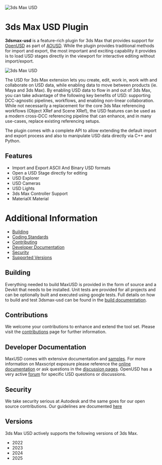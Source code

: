 ![3ds Max USD](doc/images/header.png)
# 3ds Max USD Plugin
**3dsmax-usd** is a feature-rich plugin for 3ds Max that provides support for [OpenUSD](http://openusd.org/) as part of [AOUSD](https://aousd.org/).  While the plugin provides traditional methods for import and export, the most important and exciting capability it provides is to load USD stages directly in the viewport for interactive editing without import/export.

![3ds Max USD](doc/images/3dsmax-usd.png)

The USD for 3ds Max extension lets you create, edit, work in, work with and collaborate on USD data, while enabling data to move between products (ie. Maya and 3ds Max). By enabling USD data to flow in and out of 3ds Max, you can take advantage of the following key benefits of USD: supporting DCC-agnostic pipelines, workflows, and enabling non-linear collaboration. While not necessarily a replacement for the core 3ds Max referencing workflows (Object XRef and Scene XRef), the USD features can be used as a modern cross-DCC referencing pipeline that can enhance, and in many use-cases, replace existing referencing setups.

The plugin comes with a complete API to allow extending the default import and export process and also to manipulate USD data directly via C++ and Python.


## Features
- Import and Export ASCII And Binary USD formats
- Open a USD Stage directly for editing
- USD Explorer
- USD Cameras
- USD Lights
- 3ds Max Controller Support
- MaterialX Material

# Additional Information
- [Building](#building)
- [Coding Standards](doc/CodingGuidelines.md)
- [Contributing](#contributions)
- [Developer Documentation](#developer-documentation)
- [Security](#security)
- [Supported Versions](#versions)




## Building
Everything needed to build MaxUSD is provided in the form of source and a Devkit that needs to be installed.  Unit tests are provided for all projects and can be optionally built and executed using google tests. Full details on how to build and test 3dsmax-usd can be found in the [build documentation](doc/build.md).

## Contributions
We welcome your contributions to enhance and extend the tool set.  Please visit the [contributions](doc/CONTRIBUTING.md) page for further information.

## Developer Documentation
MaxUSD comes with extensive documentation and [samples](samples/readme.md).  For more information on Maxscript exposure please reference the [online documentation](https://help.autodesk.com/view/MAXDEV/2025/ENU/?guid=MAXScript_USD_overview_html) or ask questions in the [discussion pages](https://github.com/Autodesk/3dsmax-usd/discussions).  OpenUSD has a very active [forum](https://forum.aousd.org/) for specific USD questions or discussions.

## Security
We take security serious at Autodesk and the same goes for our open source contributions.  Our guidelines are documented [here](SECURITY.md)

## Versions
3ds Max USD actively supports the following versions of 3ds Max.
- 2022
- 2023
- 2024
- 2025
